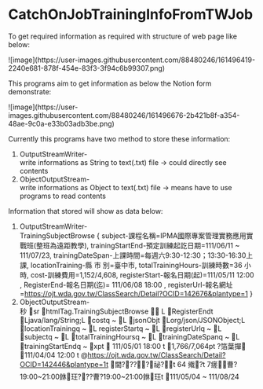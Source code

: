 # CatchOnJobTrainingInfoFromTWJob
<p>To get required information as required with structure of web page like below:</p>
![image](https://user-images.githubusercontent.com/88480246/161496419-2240e681-878f-454e-83f3-3f94c6b99307.png)

<p>This programs aim to get information as below the Notion form demonstrate: </p>
![image](https://user-images.githubusercontent.com/88480246/161496676-2b421b8f-a354-48ae-9c0a-e33b03adb3be.png)


Currently this programs have two method to store these information:
1. OutputStreamWriter-<br>
write informations as String to text(.txt) file -> could directly see contents
2. ObjectOutputStream-<br>
write informations as Object to text(.txt) file -> means have to use programs to read contents 

Information that stored will show as data below: 
1. OutputStreamWriter-<br>
TrainingSubjectBrowse {
	subject-課程名稱=IPMA國際專案管理實務應用實戰班(整班為遠距教學), 
	trainingStartEnd-預定訓練起訖日期=111/06/11 ~ 111/07/23, 
	trainingDateSpan-上課時間=每週六9:30-12:30；13:30-16:30上課, 
	locationTraining-縣 市 別=臺中市, 
	totalTrainingHours-訓練時數=36 小時, 
	cost-訓練費用=1,152/4,608, 
	registerStart-報名日期(起)=111/05/11 12:00 , 
	RegisterEnd-報名日期(迄)= 111/06/08 18:00 , 
	registerUrl-報名網址=https://ojt.wda.gov.tw/ClassSearch/Detail?OCID=142676&plantype=1
}
2. ObjectOutputStream-<br>
秒 sr htmlTag.TrainingSubjectBrowse        
L RegisterEndt Ljava/lang/String;L costq ~ L jsonObjt Lorg/json/JSONObject;L locationTrainingq ~ L 
registerStartq ~ L registerUrlq ~ L subjectq ~ L totalTrainingHoursq ~ L trainingDateSpanq ~ L trainingStartEndq ~ xpt  111/05/01 18:00 t 1,766/7,064pt 	?箔葉撣 111/04/04 12:00 t @https://ojt.wda.gov.tw/ClassSearch/Detail?OCID=142446&plantype=1t 閫????祕?t 	64 撠?t 7瘥曹?19:00~21:00銝玨???曹?19:00~21:00銝玨t 111/05/04 ~ 111/08/24


